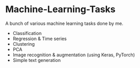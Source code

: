 # Machine-Learning-Tasks
A bunch of various machine learning tasks done by me.
* Classification
* Regression & Time series
* Clustering
* PCA
* Image recognition & augmentation (using Keras, PyTorch)
* Simple text generation

